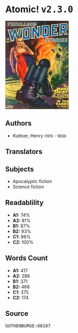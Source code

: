 # Atomic! <kbd>v2.3.0</kbd>

![](./cover.medium.jpg "")

## Authors


 - Kuttner, Henry <small>(1915 - 1958)</small>

## Translators



## Subjects


 - Apocalyptic fiction
 - Science fiction

## Readablility


 - **A1:** 74%
 - **A2:** 81%
 - **B1:** 87%
 - **B2:** 93%
 - **C1:** 98%
 - **C2:** 100%

## Words Count


 - **A1:** 417
 - **A2:** 286
 - **B1:** 371
 - **B2:** 468
 - **C1:** 375
 - **C2:** 174

## Source


<kbd>GUTHENBURGE:68167</kbd>
